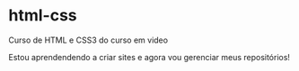 # html-css
 Curso de HTML e CSS3 do curso em video
 
 Estou aprendendendo a criar sites e agora  vou gerenciar meus repositórios!